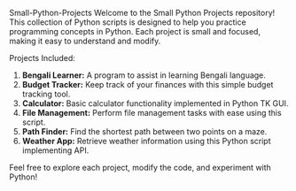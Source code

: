 Small-Python-Projects
Welcome to the Small Python Projects repository! This collection of Python scripts is designed to help you practice programming concepts in Python. Each project is small and focused, making it easy to understand and modify.

Projects Included:

1. **Bengali Learner:** A program to assist in learning Bengali language.
2. **Budget Tracker:** Keep track of your finances with this simple budget tracking tool.
3. **Calculator:** Basic calculator functionality implemented in Python TK GUI.
4. **File Management:** Perform file management tasks with ease using this script.
5. **Path Finder:** Find the shortest path between two points on a maze.
6. **Weather App:** Retrieve weather information using this Python script implementing API.

Feel free to explore each project, modify the code, and experiment with Python!
